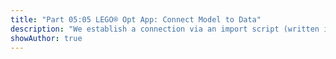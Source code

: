 ```yaml
---
title: "Part 05:05 LEGO® Opt App: Connect Model to Data"
description: "We establish a connection via an import script (written in the AMPL scripting syntax and later to be replaced with a Python script) to a collection of CSV and flat text data files."
showAuthor: true
---
```

